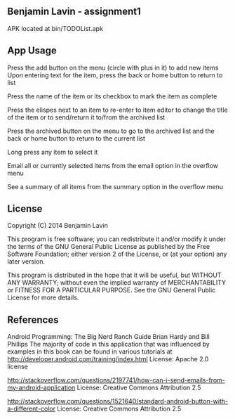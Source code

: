 ## Benjamin Lavin - assignment1

APK located at bin/TODOList.apk

## App Usage
Press the add button on the menu (circle with plus in it) to add new items
Upon entering text for the item, press the back or home button to return to list

Press the name of the item or its checkbox to mark the item as complete

Press the elispes next to an item to re-enter to item editor to change the title of the item or to send/return it to/from the archived list

Press the archived button on the menu to go to the archived list and the back or home button to return to the current list

Long press any item to select it

Email all or currently selected items from the email option in the overflow menu

See a summary of all items from the summary option in the overflow menu


## License
Copyright (C) 2014  Benjamin Lavin

This program is free software; you can redistribute it and/or modify
it under the terms of the GNU General Public License as published by
the Free Software Foundation; either version 2 of the License, or
(at your option) any later version.

This program is distributed in the hope that it will be useful,
but WITHOUT ANY WARRANTY; without even the implied warranty of
MERCHANTABILITY or FITNESS FOR A PARTICULAR PURPOSE.  See the 
GNU General Public License for more details.

## References
Android Programming: The Big Nerd Ranch Guide
	Brian Hardy and Bill Phillips
The majority of code in this application that was influenced by examples in this book can be found in various tutorials at
http://developer.android.com/training/index.html
License: Apache 2.0 license

http://stackoverflow.com/questions/2197741/how-can-i-send-emails-from-my-android-application
License: Creative Commons Attribution 2.5

http://stackoverflow.com/questions/1521640/standard-android-button-with-a-different-color
License: Creative Commons Attribution 2.5


